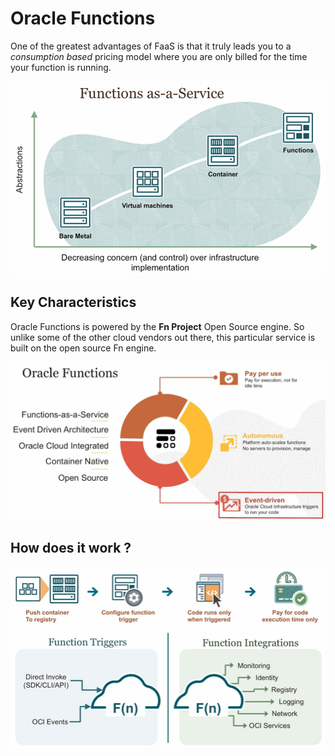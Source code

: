 # Oracle Functions

One of the greatest advantages of FaaS is that it truly leads you to a *consumption based* pricing model where you are only billed for the time your function is running.

![FaaS](../images/faas.png)

## Key Characteristics

Oracle Functions is powered by the **Fn Project** Open Source engine. So unlike some of the other cloud vendors out there, this particular service is built on the open source Fn engine.

![Oracle Functions](../images/oracle_functions.png)

## How does it work ?

![Oracle Functions Model](../images/oracle_functions_model.png)

